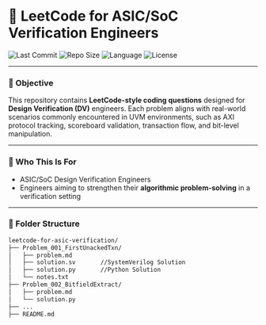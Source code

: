# 🧠 LeetCode for ASIC/SoC Verification Engineers

![Last Commit](https://img.shields.io/github/last-commit/Mad-Hat-uvm/leetcode-for-asic-verification?style=flat-square)
![Repo Size](https://img.shields.io/github/repo-size/Mad-Hat-uvm/leetcode-for-asic-verification?style=flat-square)
![Language](https://img.shields.io/github/languages/top/Mad-Hat-uvm/leetcode-for-asic-verification?style=flat-square)
![License](https://img.shields.io/github/license/Mad-Hat-uvm/leetcode-for-asic-verification?style=flat-square)

---

### 🎯 Objective

This repository contains **LeetCode-style coding questions** designed for **Design Verification (DV)** engineers. Each problem aligns with real-world scenarios commonly encountered in UVM environments, such as AXI protocol tracking, scoreboard validation, transaction flow, and bit-level manipulation.

---

### 📌 Who This Is For

- ASIC/SoC Design Verification Engineers
- Engineers aiming to strengthen their **algorithmic problem-solving** in a verification setting

---

### 📁 Folder Structure

```bash
leetcode-for-asic-verification/
├── Problem_001_FirstUnackedTxn/
│   ├── problem.md
│   ├── solution.sv       //SystemVerilog Solution
│   ├── solution.py       //Python Solution
│   └── notes.txt
├── Problem_002_BitfieldExtract/
│   ├── problem.md
│   └── solution.py
├── ...
├── README.md
